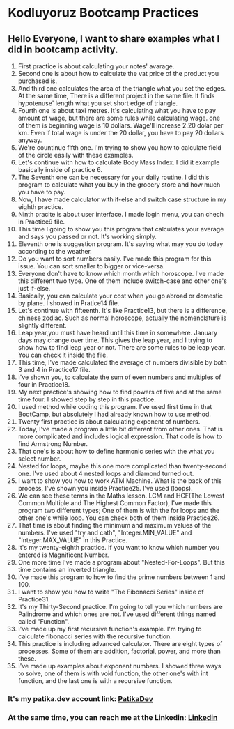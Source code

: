 # Kodluyoruz Bootcamp Practices

## Hello Everyone, I want to share examples what I did in bootcamp activity.

1. First practice is about calculating your notes' avarage.
2. Second one is about how to calculate the vat price of the product you purchased is.
3. And third one calculates the area of the triangle what you set the edges. At the same time, There is a different project in the same file. It finds hypotenuse' length what you set short edge of triangle.
4. Fourth one is about taxi metres. It's calculating what you have to pay amount of wage, but there are some rules while calculating wage. one of them is beginning wage is 10 dollars. Wage'll increase 2.20 dolar per km. Even if total wage is under the 20 dollar, you have to pay 20 dollars anyway.
5. We're countinue fifth one. I'm trying to show you how to calculate field of the circle easily with these examples. 
6. Let's continue with how to calculate Body Mass Index. I did it example basically inside of practice 6.
7. The Seventh one can be necessary for your daily routine. I did this program to calculate what you buy in the grocery store and how much you have to pay.
8. Now, I have made calculator with if-else and switch case structure in my eighth practice.
9. Ninth pracite is about user interface. I made login menu, you can chech in Practice9 file.
10. This time I going to show you this program that calculates your average and says you passed or not. It's working simply.
11. Eleventh one is suggestion program. It's saying what may you do today according to the weather.
12. Do you want to sort numbers easily. I've made this program for this issue. You can sort smaller to bigger or vice-versa.
13. Everyone don't have to know which month which horoscope. I've made this different two type. One of them include switch-case and other one's just if-else.
14. Basically, you can calculate your cost when you go abroad or domestic by plane. I showed in Pratice14 file.
15. Let's continue with fifteenth. It's like Practice13, but there is a difference, chinese zodiac. Such as normal horoscope, actually the nomenclature is slightly different.
16. Leap year,you must have heard until this time in somewhere. January days may change over time. This gives the leap year, and I trying to show how to find leap year or not. There are some rules to be leap year. You can check it inside the file.
17. This time, I've made calculated the average of numbers divisible by both 3 and 4 in Practice17 file.
18. I've shown you, to calculate the sum of even numbers and multiples of four in Practice18.
19. My next practice's showing how to find powers of five and at the same time four. I showed step by step in this practice.
20. I used method while coding this program. I've used first time in that BootCamp, but absolutely I had already known how to use method.
21. Twenty first practice is about calculating exponent of numbers.
22. Today, I've made a program a little bit different from other ones. That is more complicated and includes logical expression. That code is how to find Armstrong Number.
23. That one's is about how to define harmonic series with the what you select number.
24. Nested for loops, maybe this one more complicated than twenty-second one. I've used about 4 nested loops and diamond turned out.
25. I want to show you how to work ATM Machine. What is the back of this process, I've shown you inside Practice25. I've used (loops).
26. We can see these terms in the Maths lesson. LCM and HCF(The Lowest Common Multiple and The Highest Common Factor), I've made this program two different types; One of them is with the for loops and the other one's while loop. You can check both of them inside Practice26.
27. That time is about finding the minimum and maximum values of the numbers. I've used "try and cath", "Integer.MIN_VALUE" and "Integer.MAX_VALUE" in this Practice. 
28. It's my twenty-eighth practice. If you want to know which number you entered is Magnificent Number.
29. One more time I've made a program about "Nested-For-Loops". But this time contains an inverted triangle.
30. I've made this program to how to find the prime numbers between 1 and 100.
31. I want to show you how to write "The Fibonacci Series" inside of Practice31.
32. It's my Thirty-Second practice. I'm going to tell you which numbers are Palindrome and which ones are not. I've used different things named called "Function".
33. I've made up my first recursive function's example. I'm trying to calculate fibonacci series with the recursive function.
34. This practice is including advanced calculator. There are eight types of processes. Some of them are addition, factorial, power, and more than these.
35. I've made up examples about exponent numbers. I showed three ways to solve, one of them is with void function, the other one's with int function, and the last one is with a recursive function.

### It's my patika.dev account link: [PatikaDev](https://app.patika.dev/alperengokbak)
### At the same time, you can reach me at the Linkedin: [Linkedin](https://www.linkedin.com/in/alperen-g%C3%B6kbak-68988a225/)


